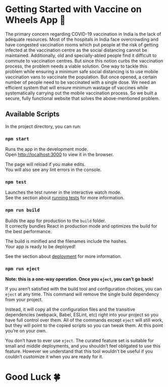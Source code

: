 # Getting Started with Vaccine on Wheels App 💉

The primary concern regarding COVID-19 vaccination in India is the lack of adequate resources. Most of the hospitals in India face overcrowding and have congested vaccination rooms which put people at the risk of getting infected at the vaccination centre as the social distancing cannot be maintained. Additionally, old and specially-abled people find it difficult to commute to vaccination centres. But since this notion curbs the vaccination process, the problem needs a viable solution. One way to tackle this problem while ensuring a minimum safe social distancing is to use mobile vaccination vans to vaccinate the population. But once opened, a certain number of people need to be vaccinated with a single dose. We need an efficient system that will ensure minimum wastage of vaccines while systematically carrying out the mobile vaccination process. So we built a secure, fully functional website that solves the above-mentioned problem.

## Available Scripts

In the project directory, you can run:

### `npm start`

Runs the app in the development mode.\
Open [http://localhost:3000](http://localhost:3000) to view it in the browser.

The page will reload if you make edits.\
You will also see any lint errors in the console.

### `npm test`

Launches the test runner in the interactive watch mode.\
See the section about [running tests](https://facebook.github.io/create-react-app/docs/running-tests) for more information.

### `npm run build`

Builds the app for production to the `build` folder.\
It correctly bundles React in production mode and optimizes the build for the best performance.

The build is minified and the filenames include the hashes.\
Your app is ready to be deployed!

See the section about [deployment](https://facebook.github.io/create-react-app/docs/deployment) for more information.

### `npm run eject`

**Note: this is a one-way operation. Once you `eject`, you can’t go back!**

If you aren’t satisfied with the build tool and configuration choices, you can `eject` at any time. This command will remove the single build dependency from your project.

Instead, it will copy all the configuration files and the transitive dependencies (webpack, Babel, ESLint, etc) right into your project so you have full control over them. All of the commands except `eject` will still work, but they will point to the copied scripts so you can tweak them. At this point you’re on your own.

You don’t have to ever use `eject`. The curated feature set is suitable for small and middle deployments, and you shouldn’t feel obligated to use this feature. However we understand that this tool wouldn’t be useful if you couldn’t customize it when you are ready for it.

# Good Luck 🍀

